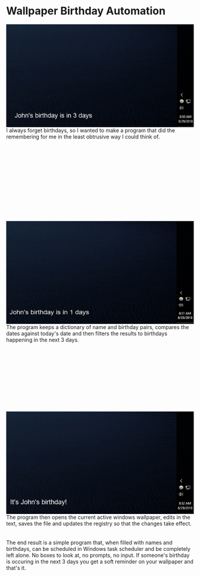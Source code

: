 # Wallpaper Birthday Automation


<img align="right" src="https://github.com/ArnoAlford/Wallpaper-Birthday-Automation/blob/master/Capture2.PNG">I always forget birthdays, so I wanted to make a program that did the remembering  for me in the least obtrusive way I could think of. 

<br><br><br><br><br><br><br><br><br><br><br><br><img align="left" src="https://github.com/ArnoAlford/Wallpaper-Birthday-Automation/blob/master/Capture3.PNG"> The program keeps a dictionary of name and birthday pairs, compares the dates against today's date and then filters the results to birthdays happening in the next 3 days.<br><br>

<br><br><br><br><br><br><br><br><br><img align="right" src="https://github.com/ArnoAlford/Wallpaper-Birthday-Automation/blob/master/Capture4.PNG"> The program then opens the current active windows wallpaper, edits in the text, saves the file and updates the registry so that the changes take effect.
<br><br><br>
The end result is a simple program that, when filled with names and birthdays, can be scheduled in Windows task scheduler and be completely left alone. No boxes to look at, no prompts, no input. If someone's birthday is occuring in the next 3 days you get a soft reminder on your wallpaper and that's it.

